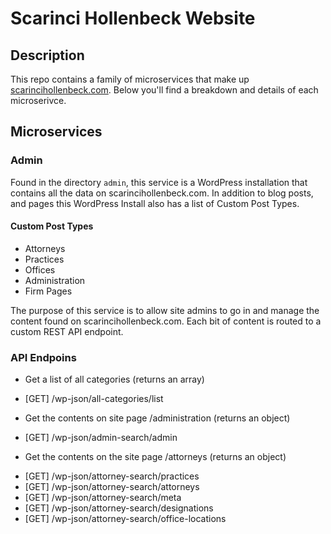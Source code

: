 # Scarinci Hollenbeck Website

## Description

This repo contains a family of microservices that make up [scarincihollenbeck.com](https://scarincihollenbeck.com). Below you'll find a breakdown and details of each microserivce.

## Microservices


### Admin

Found in the directory ```admin```, this service is a WordPress installation that contains all the data on scarincihollenbeck.com. In addition to blog posts, and pages this WordPress Install also has a list of Custom Post Types.

#### Custom Post Types

* Attorneys
* Practices
* Offices
* Administration
* Firm Pages

The purpose of this service is to allow site admins to go in and manage the content found on scarincihollenbeck.com. Each bit of content is routed to a custom REST API endpoint. 

### API Endpoins

* Get a list of all categories (returns an array)
- [GET] /wp-json/all-categories/list
* Get the contents on site page /administration (returns an object)
- [GET] /wp-json/admin-search/admin
* Get the contents on the site page /attorneys (returns an object)
- [GET] /wp-json/attorney-search/practices
- [GET] /wp-json/attorney-search/attorneys
- [GET] /wp-json/attorney-search/meta
- [GET] /wp-json/attorney-search/designations
- [GET] /wp-json/attorney-search/office-locations


